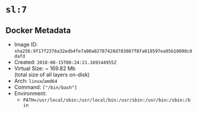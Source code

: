 # `sl:7`

## Docker Metadata

- Image ID: `sha256:9f17f2376a32edb4fe7a90a02787428d783087f8fa018597ea95b10898c0dafd`
- Created: `2018-08-15T00:24:21.169144955Z`
- Virtual Size: ~ 169.82 Mb  
  (total size of all layers on-disk)
- Arch: `linux`/`amd64`
- Command: `["/bin/bash"]`
- Environment:
  - `PATH=/usr/local/sbin:/usr/local/bin:/usr/sbin:/usr/bin:/sbin:/bin`
